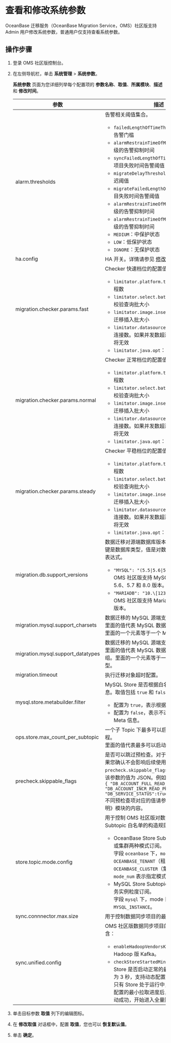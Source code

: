 # 查看和修改系统参数

OceanBase 迁移服务（OceanBase Migration Service，OMS）社区版支持 Admin 用户修改系统参数，普通用户仅支持查看系统参数。

## 操作步骤

1. 登录 OMS 社区版控制台。

2. 在左侧导航栏，单击 **系统管理** > **系统参数**。

   **系统参数** 页面为您详细列举每个配置项的 **参数名称**、**取值**、**所属模块**、**描述** 和 **修改时间**。

   |**参数**|**描述**|**默认值**|
   |---|---|---|
   |alarm.thresholds|告警相关阈值集合。<ul><li>`failedLengthOfTimeThreshold`：项目失败告警门槛<li>`alarmRestrainTimeOfMin`：针对不同告警等级的告警抑制时间<li>`syncFailedLengthOfTimeThreshold`：同步项目失败时间告警阈值<li>`migrateDelayThreshold`：迁移项目告警延迟阈值<li>`migrateFailedLengthOfTimeThreshold`：项目失败时间告警阈值<li>`alarmRestrainTimeOfMin`：针对不同告警等级的告警抑制时间<li>`alarmRestrainTimeOfMin`：针对不同告警等级的告警抑制时间<li>`MEDIUM`：中保护状态<li>`LOW`：低保护状态<li>`IGNORE`：无保护状态</ul>|{"delayThreshold":{"HIGH":30,"MEDIUM":300,"LOW":900},"failedLengthOfTimeThreshold":{"HIGH":30,"MEDIUM":300,"LOW":900},"alarmRestrainTimeOfMin":{"HIGH":3,"MEDIUM":3,"LOW":3,"IGNORE":100},"rule":"OMS_CONFIG_RULE_ALARM_THRESHOLDS"}|
   | ha.config                                  | HA 开关。详情请参见 [修改 HA 功能的配置](../5.system-management/4.system-parameters/2.modify-ha-configurations.md)。                      | {"enable":false,"enableHost":false,"enableStore":true,"perceiveStoreClientCheckpoint":false,"enableConnector":true,"enableJdbcWriter":true,"subtopicStoreNumberThreshold":5,"checkRequestIntervalSec":600,"checkJdbcWriterIntervalSec":600,"checkHostDownIntervalSec":540,"checkModuleExceptionIntervalSec":240,"clearAbnormalResourceHours":72,"refetchStoreIntervalMin":30} |
   | migration.checker.params.fast     | Checker 快速档位的配置值。<ul><li>`limitator.platform.threads.number`：线程数<li>`limitator.select.batch.max`：全量迁移/校验查询批大小<li>`limitator.image.insert.batch.max`：全量迁移插入批大小<li>`limitator.datasource.connections.max`：连接数。如果并发数超过连接数，并发数据将无效<li>`limitator.java.opt`：JVM 参数配置</ul>| {"limitator.platform.threads.number": 32, "limitator.select.batch.max": 1200, "limitator.image.insert.batch.max": 400,"limitator.datasource.connections.max":50, "task.checker_jvm_param":"-server -Xms16g -Xmx16g -Xmn8g -Xss512k"}|
   | migration.checker.params.normal   | Checker 正常档位的配置值。 <ul><li>`limitator.platform.threads.number`：线程数<li>`limitator.select.batch.max`：全量迁移/校验查询批大小<li>`limitator.image.insert.batch.max`：全量迁移插入批大小<li>`limitator.datasource.connections.max`：连接数。如果并发数超过连接数，并发数据将无效<li>`limitator.java.opt`：JVM 参数配置</ul> | {"limitator.platform.threads.number": 8, "limitator.select.batch.max": 600, "limitator.image.insert.batch.max": 200,"limitator.datasource.connections.max":50, "task.checker_jvm_param":"-server -Xms8g -Xmx8g -Xmn4g -Xss512k"}|
   | migration.checker.params.steady   | Checker 平稳档位的配置值。 <ul><li>`limitator.platform.threads.number`：线程数<li>`limitator.select.batch.max`：全量迁移/校验查询批大小<li>`limitator.image.insert.batch.max`：全量迁移插入批大小<li>`limitator.datasource.connections.max`：连接数。如果并发数超过连接数，并发数据将无效<li>`limitator.java.opt`：JVM 参数配置</ul> |{"limitator.platform.threads.number": 4, "limitator.select.batch.max": 200, "limitator.image.insert.batch.max": 100,"limitator.datasource.connections.max":50, "task.checker_jvm_param":"-server -Xms4g -Xmx4g -Xmn2g -Xss512k"} |
   |migration.db.support_versions|数据迁移对源端数据库版本的支持情况。<br>键是数据库类型，值是对数据库版本的正则匹配表达式。 <ul><li> `"MYSQL": "(5.5\|5.6\|5.7\|8.0).*"`：表示 OMS 社区版支持 MySQL 数据库 5.5、5.6、5.7 和 8.0 版本。   <li> `"MARIADB": "10.\[12345\].\*"`：表示 OMS 社区版支持 MariaDB 10.1.0\~10.5.9 版本。   | `{"MYSQL":"(5.5|5.6|5.7|8.0).*","MARIADB":"10.[12345].*"}`|
   | migration.mysql.support_charsets  | 数据迁移的 MySQL 源端支持编码白名单。<br>里面的值代表 MySQL 数据库支持的编码数组。里面的一个元素等于一个 MySQL 编码。|["binary","utf8mb4","utf8"] |
    | migration.mysql.support_datatypes | 数据迁移的 MySQL 源端支持字段类型白名单。<br>里面的值代表 MySQL 数据库支持的字段类型数组。里面的一个元素等于一个 MySQL 字段类型。|[]|
    |migration.timeout|执行迁移对象超时配置。|{"ddl.timeout.in.private.cloud": 172800000, "ddl.timeout.in.public.cloud": 172800000}|
    | mysql.store.metabuilder.filter | MySQL Store 是否根据白名单过滤 meta 信息。取值包括 `true` 和 `false`： <ul><li>配置为 `true`，表示根据白名单进行过滤。<li>配置为 `false`，表示不过滤，会拉取所有 Meta 信息。</ul>  | false |
    |ops.store.max_count_per_subtopic|一个子 Topic 下最多可以启动多少个 Store 进程。<br>里面的值代表最多可以启动的个数。|6|
    | precheck.skippable_flags          | 是否可以跳过预检查。对于失败的预检查项，如果您确认不会影响后续使用，可以修改 `precheck.skippable_flags` 的配置项为 true，该参数的值为 JSON。例如： <br>``` { "DB_ACCOUNT_FULL_READ_PRIVILEGE": true, "DB_ACCOUNT_INCR_READ_PRIVILEGE":true, "DB_SERVICE_STATUS":true } ```  <br>不同预检查项对应的值请参见下文《预检查项说明》模块的内容。        | {} |
    |store.topic.mode.config|用于控制 OMS 社区版对数据同步项目中 Store Subtopic 白名单的构造规则。<ul><li>OceanBase Store Subtopic 支持根据租户或集群两种模式订阅。<br>字段 `oceanbase` 下，`mode` 包括 `OCEANBASE_TENANT`（租户）和 `OCEANBASE_CLUSTER`（集群）两种模式，`mode_num` 表示指定模式下的最大订阅粒度。<li>MySQL Store Subtopic 目前仅支持根据服务实例粒度订阅。<br>字段 `mysql` 下，mode 目前仅支持 `MYSQL_INSTANCE`。</ul>|{"oceanbase":{"mode":"OCEANBASE_TENANT","modeNum":1},"mysql":{"mode":"MYSQL_INSTANCE","modeNum":1}}|
    |sync.connnector.max.size|用于控制数据同步项目的最大数量。|2|
    |sync.unified.config|OMS 社区版数据同步项目的统一配置项，包含：<ul><li>`enableHadoopVendorsKafkaServer`：是否为 Hadoop 版 Kafka。<li>`checkStoreStartedMinSyncProcess`：判断 Store 是否启动正常的最小拉取进度，默认为 3 秒，支持动态配置。<br>只有 Store 处于运行中，且拉取进度超过所配置的最小拉取进度后，才会认为 Store 启动成功，开始进入全量阶段。</ul>|{"enableHadoopVendorsKafkaServer":false,"checkStoreStartedMinSyncProcess":3,"fullJvmMem":4096,"incrJvmMem":2048}|

3. 单击目标参数 **取值** 列下的编辑图标。

4. 在 **修改取值** 对话框中，配置 **取值**，您也可以 **恢复默认值**。

5. 单击 **确定**。
